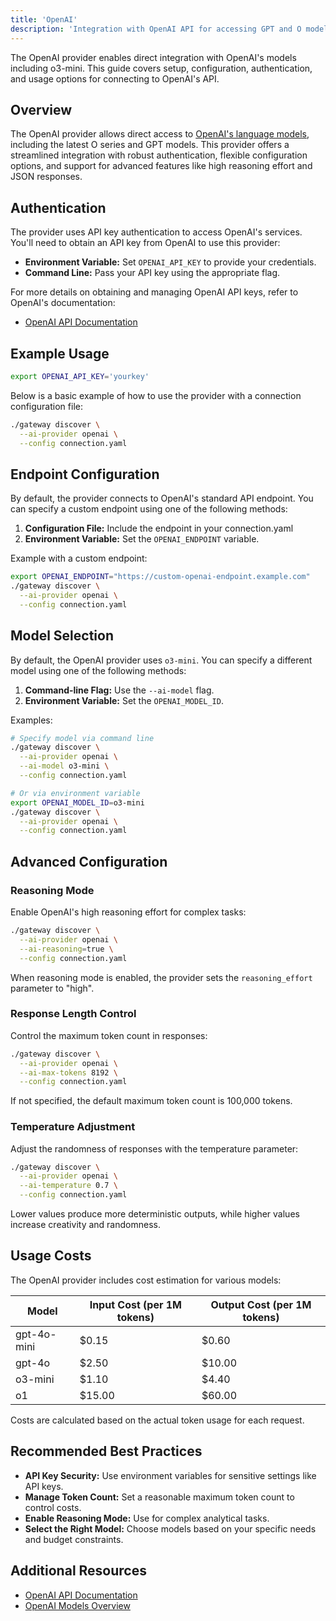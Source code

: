 ```yaml
---
title: 'OpenAI'
description: 'Integration with OpenAI API for accessing GPT and O models'
---
```


The OpenAI provider enables direct integration with OpenAI's models including o3-mini. This guide covers setup, configuration, authentication, and usage options for connecting to OpenAI's API.

## Overview

The OpenAI provider allows direct access to [OpenAI's language models](https://platform.openai.com/docs/models), including the latest O series and GPT models. This provider offers a streamlined integration with robust authentication, flexible configuration options, and support for advanced features like high reasoning effort and JSON responses.

## Authentication

The provider uses API key authentication to access OpenAI's services. You'll need to obtain an API key from OpenAI to use this provider:

- **Environment Variable:** Set `OPENAI_API_KEY` to provide your credentials.
- **Command Line:** Pass your API key using the appropriate flag.

For more details on obtaining and managing OpenAI API keys, refer to OpenAI's documentation:

- [OpenAI API Documentation](https://platform.openai.com/docs/api-reference/authentication)

## Example Usage

```bash
export OPENAI_API_KEY='yourkey'
```

Below is a basic example of how to use the provider with a connection configuration file:

```bash
./gateway discover \
  --ai-provider openai \
  --config connection.yaml
```

## Endpoint Configuration

By default, the provider connects to OpenAI's standard API endpoint. You can specify a custom endpoint using one of the following methods:

1. **Configuration File:** Include the endpoint in your connection.yaml
2. **Environment Variable:** Set the `OPENAI_ENDPOINT` variable.

Example with a custom endpoint:

```bash
export OPENAI_ENDPOINT="https://custom-openai-endpoint.example.com"
./gateway discover \
  --ai-provider openai \
  --config connection.yaml
```

## Model Selection

By default, the OpenAI provider uses `o3-mini`. You can specify a different model using one of the following methods:

1. **Command-line Flag:** Use the `--ai-model` flag.
2. **Environment Variable:** Set the `OPENAI_MODEL_ID`.

Examples:

```bash
# Specify model via command line
./gateway discover \
  --ai-provider openai \
  --ai-model o3-mini \
  --config connection.yaml

# Or via environment variable
export OPENAI_MODEL_ID=o3-mini
./gateway discover \
  --ai-provider openai \
  --config connection.yaml
```

## Advanced Configuration

### Reasoning Mode

Enable OpenAI's high reasoning effort for complex tasks:

```bash
./gateway discover \
  --ai-provider openai \
  --ai-reasoning=true \
  --config connection.yaml
```

When reasoning mode is enabled, the provider sets the `reasoning_effort` parameter to "high".

### Response Length Control

Control the maximum token count in responses:

```bash
./gateway discover \
  --ai-provider openai \
  --ai-max-tokens 8192 \
  --config connection.yaml
```

If not specified, the default maximum token count is 100,000 tokens.

### Temperature Adjustment

Adjust the randomness of responses with the temperature parameter:

```bash
./gateway discover \
  --ai-provider openai \
  --ai-temperature 0.7 \
  --config connection.yaml
```

Lower values produce more deterministic outputs, while higher values increase creativity and randomness.

## Usage Costs

The OpenAI provider includes cost estimation for various models:

| Model       | Input Cost (per 1M tokens) | Output Cost (per 1M tokens) |
| ----------- | -------------------------- | --------------------------- |
| gpt-4o-mini | $0.15                      | $0.60                       |
| gpt-4o      | $2.50                      | $10.00                      |
| o3-mini     | $1.10                      | $4.40                       |
| o1          | $15.00                     | $60.00                      |

Costs are calculated based on the actual token usage for each request.

## Recommended Best Practices

- **API Key Security:** Use environment variables for sensitive settings like API keys.
- **Manage Token Count:** Set a reasonable maximum token count to control costs.
- **Enable Reasoning Mode:** Use for complex analytical tasks.
- **Select the Right Model:** Choose models based on your specific needs and budget constraints.

## Additional Resources

- [OpenAI API Documentation](https://platform.openai.com/docs/introduction)
- [OpenAI Models Overview](https://platform.openai.com/docs/models)
